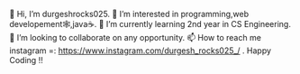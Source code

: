 👋 Hi, I’m durgeshrocks025.
👀 I’m interested in programming,web developement🕸️,java☕.
🌱 I’m currently learning 2nd year in CS Engineering.
💞️ I’m looking to collaborate on any opportunity.
📫 How to reach me instagram =: https://www.instagram.com/durgesh_rocks025_/ .
Happy Coding !!
